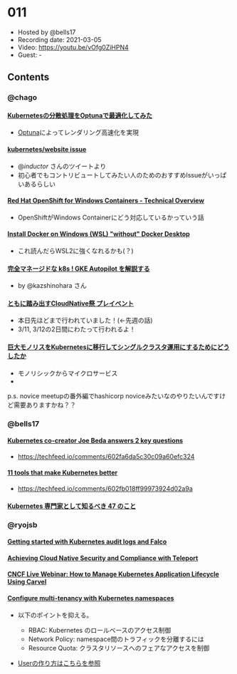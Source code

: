 # 011

- Hosted by @bells17
- Recording date: 2021-03-05
- Video: https://youtu.be/vOfg0ZiHPN4
- Guest: -

## Contents

### @chago

#### [Kubernetesの分散処理をOptunaで最適化してみた](https://zenn.dev/masap/articles/41ddc467caf74f)
- [Optuna](https://optuna.org/)によってレンダリング高速化を実現
#### [kubernetes/website issue](https://github.com/kubernetes/website/issues?q=is%3Aissue+is%3Aopen+label%3A%22good+first+issue%22+label%3Alanguage%2Fja)
- @_inductor_ さんのツイートより
- 初心者でもコントリビュートしてみたい人のためのおすすめIssueがいっぱいあるらしい
#### [Red Hat OpenShift for Windows Containers - Technical Overview](https://speakerdeck.com/redhatopenshift/red-hat-openshift-for-windows-containers-technical-overview)
- OpenShiftがWindows Containerにどう対応しているかっていう話
#### [Install Docker on Windows (WSL) "without" Docker Desktop](https://dev.to/bowmanjd/install-docker-on-windows-wsl-without-docker-desktop-34m9)
- これ読んだらWSL2に強くなれるかも(？)

#### [完全マネージドな k8s ! GKE Autopilot を解説する](https://medium.com/google-cloud-jp/gke-autopilot-87f8458ccf74?source=social.tw&_branch_match_id=890382845353688350)
- by @kazshinohara さん
#### [ともに踏み出すCloudNative祭 プレイベント](https://cloudnativedays.connpass.com/event/203386/)
- 本日先ほどまで行われていました！(←先週の話)
- 3/11, 3/12の2日間にわたって行われるよ！

#### [巨大モノリスをKubernetesに移行してシングルクラスタ運用にするためにどうしたか](https://engineering.mercari.com/blog/entry/20210302-move-monolith-into-kube/)
- モノリシックからマイクロサービス
- 

p.s. novice meetupの番外編でhashicorp noviceみたいなのやりたいんですけど需要ありますかね？？


### @bells17

#### [Kubernetes co-creator Joe Beda answers 2 key questions](https://www.infoworld.com/article/3605728/kubernetes-co-creator-joe-beda-answers-2-key-questions.html)

- https://techfeed.io/comments/602fa6da5c30c09a60efc324

#### [11 tools that make Kubernetes better](https://www.infoworld.com/article/3261450/11-tools-that-make-kubernetes-better.html)

- https://techfeed.io/comments/602fb018ff99973924d02a9a

#### [Kubernetes 専門家として知るべき 47 のこと](https://ymmt.hatenablog.com/entry/k8s-things)



### @ryojsb

#### [Getting started with Kubernetes audit logs and Falco](https://sysdig.com/blog/kubernetes-audit-log-falco/)

#### [Achieving Cloud Native Security and Compliance with Teleport](https://www.infracloud.io/blogs/achieving-cloud-native-security-compliance-teleport/)

#### [CNCF Live Webinar: How to Manage Kubernetes Application Lifecycle Using Carvel](https://community.cncf.io/events/details/cncf-cncf-online-programs-presents-cncf-live-webinar-how-to-manage-kubernetes-application-lifecycle-using-carvel/?utm_source=hs_email&utm_medium=email&_hsenc=p2ANqtz-_HBVKRXAD06_CpuwK_EwXMGM-hEpOtjwyOkwa6ITw9rv9WMi3Iea2ZUlAh39jPBswmTSEI#/)

#### [Configure multi-tenancy with Kubernetes namespaces](https://opensource.com/article/21/2/kubernetes-namespaces)
- 以下のポイントを抑える。
  - RBAC: Kubernetes のロールベースのアクセス制御
  - Network Policy: namespace間のトラフィックを分離するには
  - Resource Quota: クラスタリソースへのフェアなアクセスを制御

- [Userの作り方はこちらを参照](https://www.adaltas.com/en/2019/08/07/users-rbac-kubernetes/)

